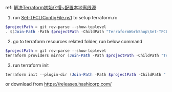 ref: [解决Terraform初始化慢~配置本地离线源](https://cloud.tencent.com/developer/article/1987762)

1. run [Set-TFCLIConfigFile.ps1](Set-TFCLIConfigFile.ps1) to setup terraform.rc
```powershell
$projectPath = git rev-parse --show-toplevel
. $(Join-Path -Path $projectPath -ChildPath "TerraformWorkShop\Set-TFCLIConfigFile.ps1")
```

2. go to terraform resources related folder, run below command
```powershell
$projectPath = git rev-parse --show-toplevel
terraform providers mirror (Join-Path -Path $projectPath -ChildPath "TerraformWorkShop\terraform.d\mirror")
```

3. run terraform init
```powershell
terraform init --plugin-dir (Join-Path -Path $projectPath -ChildPath ".terraform.d/mirror/registry.terraform.io/")
```

or download from https://releases.hashicorp.com/


